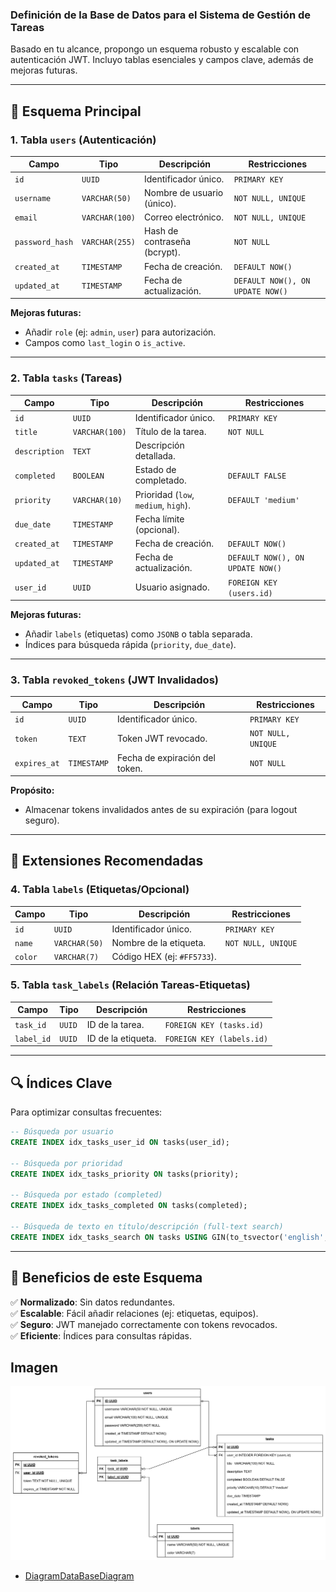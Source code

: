 ### **Definición de la Base de Datos para el Sistema de Gestión de Tareas**
Basado en tu alcance, propongo un esquema robusto y escalable con autenticación JWT. Incluyo tablas esenciales y campos clave, además de mejoras futuras.

---

## **📌 Esquema Principal**

### **1. Tabla `users` (Autenticación)**
| Campo           | Tipo         | Descripción                          | Restricciones                     |  
|-----------------|--------------|--------------------------------------|-----------------------------------|  
| `id`            | `UUID`     | Identificador único.                 | `PRIMARY KEY`                     |  
| `username`      | `VARCHAR(50)`| Nombre de usuario (único).          | `NOT NULL, UNIQUE`                |  
| `email`         | `VARCHAR(100)`| Correo electrónico.                 | `NOT NULL, UNIQUE`                |  
| `password_hash` | `VARCHAR(255)`| Hash de contraseña (bcrypt).        | `NOT NULL`                        |  
| `created_at`    | `TIMESTAMP`  | Fecha de creación.                   | `DEFAULT NOW()`                   |  
| `updated_at`    | `TIMESTAMP`  | Fecha de actualización.              | `DEFAULT NOW(), ON UPDATE NOW()`  |  

**Mejoras futuras:**
- Añadir `role` (ej: `admin`, `user`) para autorización.
- Campos como `last_login` o `is_active`.

---

### **2. Tabla `tasks` (Tareas)**
| Campo           | Tipo          | Descripción                          | Restricciones                     |  
|-----------------|---------------|--------------------------------------|-----------------------------------|  
| `id`            | `UUID`      | Identificador único.                 | `PRIMARY KEY`                     |  
| `title`         | `VARCHAR(100)`| Título de la tarea.                  | `NOT NULL`                        |  
| `description`   | `TEXT`        | Descripción detallada.               |                                   |  
| `completed`     | `BOOLEAN`     | Estado de completado.                | `DEFAULT FALSE`                   |  
| `priority`      | `VARCHAR(10)` | Prioridad (`low`, `medium`, `high`). | `DEFAULT 'medium'`                |  
| `due_date`      | `TIMESTAMP`   | Fecha límite (opcional).             |                                   |  
| `created_at`    | `TIMESTAMP`   | Fecha de creación.                   | `DEFAULT NOW()`                   |  
| `updated_at`    | `TIMESTAMP`   | Fecha de actualización.              | `DEFAULT NOW(), ON UPDATE NOW()`  |  
| `user_id`       | `UUID`     | Usuario asignado.                    | `FOREIGN KEY (users.id)`          |  

**Mejoras futuras:**
- Añadir `labels` (etiquetas) como `JSONB` o tabla separada.
- Índices para búsqueda rápida (`priority`, `due_date`).

---

### **3. Tabla `revoked_tokens` (JWT Invalidados)**
| Campo         | Tipo         | Descripción                          | Restricciones         |  
|--------------|--------------|--------------------------------------|-----------------------|  
| `id`         | `UUID`     | Identificador único.                 | `PRIMARY KEY`         |  
| `token`      | `TEXT`       | Token JWT revocado.                  | `NOT NULL, UNIQUE`    |  
| `expires_at` | `TIMESTAMP`  | Fecha de expiración del token.       | `NOT NULL`            |  

**Propósito:**
- Almacenar tokens invalidados antes de su expiración (para logout seguro).

---

## **📌 Extensiones Recomendadas**

### **4. Tabla `labels` (Etiquetas/Opcional)**
| Campo       | Tipo          | Descripción                | Restricciones         |  
|------------|---------------|----------------------------|-----------------------|  
| `id`       | `UUID`      | Identificador único.       | `PRIMARY KEY`         |  
| `name`     | `VARCHAR(50)` | Nombre de la etiqueta.     | `NOT NULL, UNIQUE`    |  
| `color`    | `VARCHAR(7)`  | Código HEX (ej: `#FF5733`).|                       |  

### **5. Tabla `task_labels` (Relación Tareas-Etiquetas)**
| Campo       | Tipo      | Descripción                | Restricciones                 |  
|------------|-----------|----------------------------|-------------------------------|  
| `task_id`  | `UUID`    | ID de la tarea.            | `FOREIGN KEY (tasks.id)`      |  
| `label_id` | `UUID` | ID de la etiqueta.         | `FOREIGN KEY (labels.id)`     |  

---

## **🔍 Índices Clave**
Para optimizar consultas frecuentes:
```sql
-- Búsqueda por usuario
CREATE INDEX idx_tasks_user_id ON tasks(user_id);

-- Búsqueda por prioridad
CREATE INDEX idx_tasks_priority ON tasks(priority);

-- Búsqueda por estado (completed)
CREATE INDEX idx_tasks_completed ON tasks(completed);

-- Búsqueda de texto en título/descripción (full-text search)
CREATE INDEX idx_tasks_search ON tasks USING GIN(to_tsvector('english', title || ' ' || description));
```

---

## **🎯 Beneficios de este Esquema**
✅ **Normalizado**: Sin datos redundantes.  
✅ **Escalable**: Fácil añadir relaciones (ej: etiquetas, equipos).  
✅ **Seguro**: JWT manejado correctamente con tokens revocados.  
✅ **Eficiente**: Índices para consultas rápidas.

## Imagen

![img.png](assets/img.png)

- [DiagramDataBaseDiagram](./DataBaseDiagram.drawio)